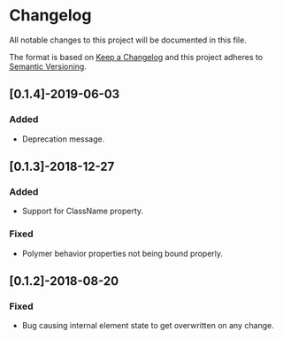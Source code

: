 # Changelog
All notable changes to this project will be documented in this file.

The format is based on [Keep a Changelog](http://keepachangelog.com/en/1.0.0/)
and this project adheres to [Semantic Versioning](http://semver.org/spec/v2.0.0.html).

## [0.1.4]-2019-06-03
### Added
- Deprecation message.

## [0.1.3]-2018-12-27
### Added
- Support for ClassName property.

### Fixed
- Polymer behavior properties not being bound properly.

## [0.1.2]-2018-08-20
### Fixed
- Bug causing internal element state to get overwritten on any change.
